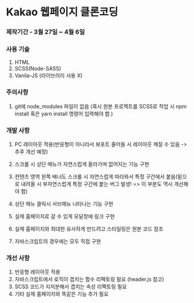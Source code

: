 # Kakao 웹페이지 클론코딩

### 제작기간 - 3월 27일 ~ 4월 6일
### 사용 기술
1. HTML
2. SCSS(Node-SASS)
3. Vanila-JS (라이브러리 사용 X)

### 주의사항
1. git에 node_modules 파일이 없음 (혹시 원본 프로젝트를 SCSS로 작업 시 npm install 혹은 yarn install 명령어 입력해야 함.)

### 개발 사항
1. PC 레이아웃 적용(반응형이 아니라서 뷰포트 줄어들 시 레이아웃 깨질 수 있음 -> 추후 개선 예정)

2. 스크롤 시 상단 메뉴가 자연스럽게 올라가며 없어지는 기능 구현

3. 컨텐츠 영역 왼쪽 배너도 스크롤 시 자연스럽게 따라와서 특정 구간에서 붙음(밑으로 내려올 시 부자연스럽게 특정 구간에 붙는 버그 발생! => 이 부분도 역시 개선해야 함)

4. 상단 메뉴 클릭시 서브메뉴 나타나는 기능 구현

5. 실제 홈페이지로 갈 수 있게 모달창에 링크 구현

6. 실제 홈페이지와 최대한 유사하게 만드려고 스타일링은 원본 코드 참조

7. 자바스크립트의 경우에는 모두 직접 구현

### 개선 사항
1. 반응형 레이아웃 적용
2. 자바스크립트에서 로직이 겹치는 함수 리팩토링 필요 (header.js 참고)
3. SCSS 코드가 지저분해서 겹치는 속성 리팩토링 필요
4. 기타 실제 홈페이지와 똑같은 기능 추가 필요